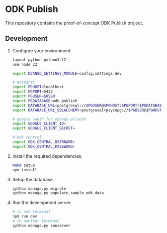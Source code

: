 <!-- omit in toc -->

# ODK Publish

This repository contains the proof-of-concept ODK Publish project.

## Development

1. Configure your environment:

   ```sh
   layout python python3.12
   use node 22

   export DJANGO_SETTINGS_MODULE=config.settings.dev

   # postgres
   export PGHOST=localhost
   export PGPORT=5432
   export PGUSER=$USER
   export PGDATABASE=odk_publish
   export DATABASE_URL=postgresql://$PGUSER@$PGHOST:$PGPORT/$PGDATABASE
   export DATABASE_URL_SQLALCHEMY=postgresql+psycopg://$PGUSER@$PGHOST:$PGPORT/$PGDATABASE

   # google oauth for django-allauth
   export GOOGLE_CLIENT_ID=
   export GOOGLE_CLIENT_SECRET=

   # odk central
   export ODK_CENTRAL_USERNAME=
   export ODK_CENTRAL_PASSWORD=
   ```

2. Install the required dependencies.

   ```sh
   make setup
   npm install
   ```

3. Setup the database.

   ```sh
   python manage.py migrate
   python manage.py populate_sample_odk_data
   ```

4. Run the development server.

   ```sh
   # in one terminal
   npm run dev
   # in another terminal
   python manage.py runserver
   ```
